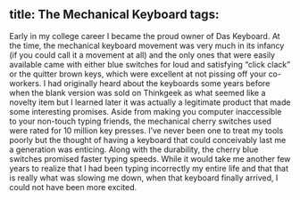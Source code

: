 title: The Mechanical Keyboard
tags:
---

Early in my college career I became the proud owner of Das Keyboard. At the
time, the mechanical keyboard movement was very much in its infancy (if you
could call it a movement at all) and the only ones that were easily available
came with either blue switches for loud and satisfying “click clack” or the
quitter brown keys, which were excellent at not pissing off your co-workers. I
had originally heard about the keyboards some years before when the blank
version was sold on Thinkgeek as what seemed like a novelty item but I learned
later it was actually a legitimate product that made some interesting promises.
Aside from making you computer inaccessible to your non-touch typing friends,
the mechanical cherry switches used were rated for 10 million key presses. I’ve
never been one to treat my tools poorly but the thought of having a keyboard
that could conceivably last me a generation was enticing. Along with the
durability, the cherry blue switches promised faster typing speeds. While it
would take me another few years to realize that I had been typing incorrectly
my entire life and that that is really what was slowing me down, when that
keyboard finally arrived, I could not have been more excited.

